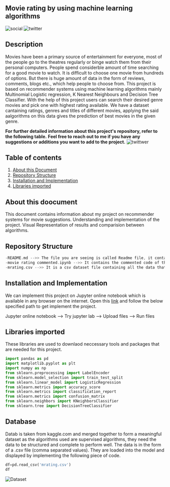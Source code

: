 ## **Movie rating by using machine learning algorithms**
![social](https://img.shields.io/github/followers/VijayBarige?style=social) ![twitter](https://img.shields.io/twitter/follow/VijayBarige?style=social) 


## Description
Movies have been a primary source of entertainment for everyone, most of the people go to the theatres regularly or binge watch them from their personal computers. People spend considerble amount of time searching for a good movie to watch. It is difficult to choose one movie from hundreds of options. But there is huge amount of data in the form of reviews, comments, blogs etc., which help people to choose from. This project is based on recommender systems using machine learning algorithms mainly Multinomial Logistic regression, K Nearest Neighbours and Decision Tree Classifier. With the help of this project  users can search their desired genre movies and pick one with highest rating available. We have a dataset cantaining ratings, genres and titles of different movies, applying the said aalgorithms on this data gives the prediction of best movies in the given genre.

**For further detailed information about this project's repository, refer to the following table.**
**Feel free to reach out to me if you have any suggestions or additions you want to add to the project.** ![twittwer](https://img.shields.io/twitter/follow/VijayBarige?style=social) 

## Table of contents
  1. [About this Document](#About-this-document)
  2. [Repository Structure](#Repository-Structure)
  3. [Installation and Implementation](#Installation-and-Implementation)
  4. [Libraries imported](#Libraries-imported)

## About this doocument
This document contains information about my project on recommender systems for movie suggestions. Understanding and implementation of the project. Visual Representation of results and comparision between algorithms.

## Repository Structure
```cpp
-README.md -->> The file you are seeing is called Readme file, it contains all the basic information about the project code, implwmwntation, results and explanation.
-movie rating commented.ipynb -->> It contains the commented code of the discussed project.
-mrating.csv -->> It is a csv dataset file containing all the data that is being worked on with in the project.
 ```
## Installation and Implementation
We can implement this project on Jupyter online notebook which is available in any browser on the internet.
Open this [link](https://jupyter.org/try) and follow the below specified path to get implement the project.

Jupyter online notebook --> Try jupyter lab --> Upload files --> Run files

## Libraries imported

These libraries are used to downlaod neccessary tools and packages that are needed for this project.
```python
import pandas as pd
import matplotlib.pyplot as plt
import numpy as np
from sklearn.preprocessing import LabelEncoder
from sklearn.model_selection import train_test_split
from sklearn.linear_model import LogisticRegression
from sklearn.metrics import accuracy_score
from sklearn.metrics import classification_report
from sklearn.metrics import confusion_matrix
from sklearn.neighbors import KNeighborsClassifier
from sklearn.tree import DecisionTreeClassifier
```
## Database

Datab is taken from kaggle.com and merged together to form a meaningful dataset as the algorithms used are supervised algorithms, they need the data to be structured and complete to perform well. The data is in the form of a .csv file (comma separated values). They are loaded into the model and displayed by implementing the following piece of code.
```python
df=pd.read_csv('mrating.csv')
df
```
![Dataset](Research-Methodology/Images/Database.png)



